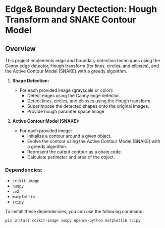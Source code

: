 # Edge& Boundary Dectection: Hough Transform and SNAKE Contour Model

## Overview

This project implements edge and boundary detection techniques using the Canny edge detector, Hough transform (for lines, circles, and ellipses), and the Active Contour Model (SNAKE) with a greedy algorithm.

1. **Shape Detection:**
   - For each provided image (grayscale or color):
     - Detect edges using the Canny edge detector.
     - Detect lines, circles, and ellipses using the Hough transform.
     - Superimpose the detected shapes onto the original images.
     - Provide hough paramter space Image 

2. **Active Contour Model (SNAKE):**
   - For each provided image:
     - Initialize a contour around a given object.
     - Evolve the contour using the Active Contour Model (SNAKE) with a greedy algorithm.
     - Represent the output contour as a chain code.
     - Calculate perimeter and area of the object.


### Dependencies:
- `scikit-image`
- `numpy`
- `cv2`
- `matplotlib`
- `scipy`

To install these dependencies, you can use the following command:

```bash
pip install scikit-image numpy opencv-python matplotlib scipy
